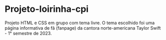 # Projeto-loirinha-cpi

Projeto HTML e CSS em grupo com tema livre. O tema escolhido foi uma página informativa de fã (fanpage) da cantora norte-americana Taylor Swift - 1° semestre de 2023.
